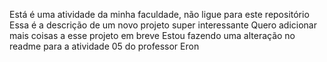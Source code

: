 Está é uma atividade da minha faculdade, não ligue para este repositório
Essa é a descrição de um novo projeto super interessante 
Quero adicionar mais coisas a esse projeto em breve
Estou fazendo uma alteração no readme para a atividade 05 do professor Eron
